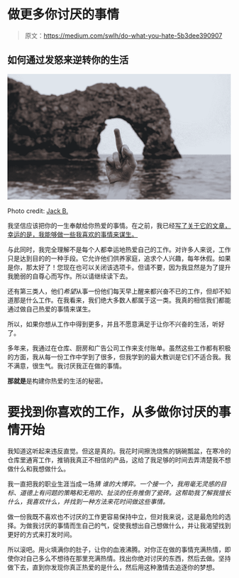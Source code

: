 # 做更多你讨厌的事情

> 原文：<https://medium.com/swlh/do-what-you-hate-5b3dee390907>

## 如何通过发怒来逆转你的生活

![](img/2708b12c7c688d78374b1acbe01662cb.png)

Photo credit: [Jack B.](https://unsplash.com/@nervum)

我坚信应该把你的一生奉献给你热爱的事情。在之前，我已经[写了关于它的文章，幸运的是，我能够做一些我喜欢的事情来谋生。](/swlh/tgim-give-a-damn-about-your-9-5-547e889c7866)

与此同时，我完全理解不是每个人都幸运地热爱自己的工作。对许多人来说，工作只是达到目的的一种手段。它允许他们供养家庭，追求个人兴趣，每年休假。如果是你，那太好了！您现在也可以关闭该选项卡。但请不要，因为我显然是为了提升我脆弱的自尊心而写作。所以请继续读下去。

还有第三类人，他们*希望*从事一份他们每天早上醒来都兴奋不已的工作，但却不知道那是什么工作。在我看来，我们绝大多数人都属于这一类。我真的相信我们都能通过做自己热爱的事情来谋生。

所以，如果你想从工作中得到更多，并且不愿意满足于让你不兴奋的生活，听好了。

多年来，我通过在仓库、厨房和广告公司工作来支付账单。虽然这些工作都有积极的方面，我从每一份工作中学到了很多，但我学到的最大教训是它们不适合我。我不满意，很生气。我讨厌我正在做的事情。

**那就是**是构建你热爱的生活的秘密。

# 要找到你喜欢的工作，从多做你讨厌的事情开始

我知道这听起来违反直觉。但这是真的。我花时间擦洗烧焦的锅碗瓢盆，在寒冷的仓库里通宵工作，推销我真正不相信的产品，这给了我足够的时间去弄清楚我不想做什么和我想做什么。

我一直把我的职业生涯当成一场*猜* *谁的大博弈。一个接一个，我用毫无灵感的目标、道德上有问题的策略和无用的、扯淡的任务推倒了瓷砖。这帮助我了解我擅长什么，我喜欢什么，并找到一种方法来花时间做这些事情。*

做一份我既不喜欢也不讨厌的工作更容易保持中立，但对我来说，这是最危险的选择。为做我讨厌的事情而生自己的气，促使我想出自己想做什么，并让我渴望找到更好的方式来打发时间。

所以滚吧。用火填满你的肚子，让你的血液沸腾。对你正在做的事情充满热情，即使你对自己多么不想待在那里充满热情。找出你绝对讨厌的东西，然后去做。坚持做下去，直到你发现你真正热爱的是什么，然后用这种激情去追逐你的梦想。